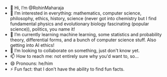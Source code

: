 - 👋 Hi, I’m @RohinMaharaja
- 👀 I’m interested in everything: mathematics, computer science, philosophy, ethics, history, science (never got into chemistry but I find fundamental physics and evolutionary biology fascinating (popular science)), politics, you name it!
- 🌱 I’m currently learning machine learning, some statistics and probability theory, differential forms, and a bunch of computer science stuff. Also getting into AI ethics!
- 💞️ I’m looking to collaborate on something, just don't know yet.
- 📫 How to reach me: not entirely sure why you'd want to, so...
- 😄 Pronouns: he/him  
- ⚡ Fun fact: that I don't have the ability to find fun facts.

<!---
RohinMaharaja/RohinMaharaja is a ✨ special ✨ repository because its `README.md` (this file) appears on your GitHub profile.
You can click the Preview link to take a look at your changes.
--->

